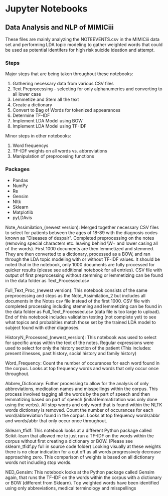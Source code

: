 # Jupyter Notebooks

## Data Analysis and NLP of MIMICiii

These files are mainly analyzing the NOTEEVENTS.csv in the MIMICiii data set and performing LDA topic modeling to gather weighted words that could be used as potential identifers for high risk suicide ideation and attempt.

### Steps
Major steps that are being taken throughout these notebooks:
  1.  Gathering necessary data from various CSV files
  1.  Text Preprocessing - selecting for only alphanumerics and converting to all lower case
  1.  Lemmetize and Stem all the text
  1.  Create a dictionary
  1.  Convert to Bag of Words for tokenized appearances
  1.  Determine TF-IDF
  1.  Implement LDA Model using BOW 
  1.  Implement LDA Model using TF-IDF
  
Minor steps in other notebooks:
  1.  Word frequencys
  1.  TF-IDF weights on all words vs. abbreviations
  1.  Manipulation of preprocesing functions
  
### Packages
- Pandas
- NumPy
- Re
- Gensim
- Nltk
- Sklearn
- Matplotlib
- pyLDAvis


Note_Assimilation_(newest version): Merged together necessary CSV files to select for patients between the ages of 18-89 with the diagnosis codes known as "Diseases of despair". Completed preprocessing on the notes (removing special characters etc. leaving behind \W+ and lower casing all of the words). First 1000 documents are then lemmetized and stemmed. They are then converted to a dictionary, processed as a BOW, and ran through the LDA topic modeling with or without TF-IDF values. It should be noted that in the notebook, only 1000 documents are fully processed for quicker results (please see additional notebook for all entries). CSV file with output of first preprocessing without stemming or lemmetizing can be found in the data folder as Text_Processed.csv

Full_Text_Proc_(newest version): This notebook consists of the same preprocessing and steps as the Note_Assimilation_2 but includes all documents in the Notes csv file instead of the first 1000. CSV file with completed processing including stemming and lemmetizing can be found in the data folder as Full_Text_Processed.csv (data file is too large to upload). End of this notebook includes validation testing (not complete yet) to see what topics and probabities match those set by the trained LDA model to subject found with other diagnoses. 

HistoryN_Processed_(newest_version): This notebook was used to select for specific areas within the text of the notes. Regular expressions were used to select for only the history section of the patient (This includes: present illnesses, past history, social history and family history)

Word_Frequency: Count the number of occurances for each word found in the corpus. Looks at top frequency words and words that only occur once throughout.

Abbrev_Dictionary: Futher processing to allow for the analysis of only abbreviations, medication names and misspellings within the corpus. This process involved tagging all the words by the part of speech and then lemmatizing based on part of speech (initial lemmatization was only done using the verbs). All stop words and only word that is found within the NLTK words dictionary is removed. Count the number of occurances for each word/abbreviation found in the corpus. Looks at top frequency words/abbr and words/abbr that only occur once throughout.

Sklearn_tfidf: This notebook looks at a different Python package called Scikit-learn that allowed me to just run a TF-IDF on the words within the corpus without first creating a dictionary or BOW. (Please see sklearn_tfidf.py full in source code folder) Looking visually at these weights there is no clear indication for a cut off as all words progressively decrease approaching zero. This comparison of weights is based on all dictionary words not including stop words.

NED_Gensim: This notebook looks at the Python package called Gensim again, that runs the TF-IDF on the words within the corpus with a dictionary or BOW (different from Sklearn). Top weighted words have been identified using only abbreviations, medical terminology and misspellings
